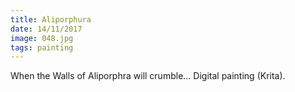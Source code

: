 ```yaml
---
title: Aliporphura
date: 14/11/2017
image: 048.jpg
tags: painting
---
```


When the Walls of Aliporphra will crumble...
Digital painting (Krita).
